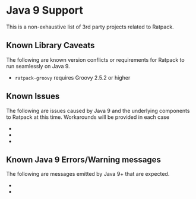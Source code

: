 # Java 9 Support

This is a non-exhaustive list of 3rd party projects related to Ratpack.

## Known Library Caveats

The following are known version conflicts or requirements for Ratpack to run seamlessly on Java 9.

* `ratpack-groovy` requires Groovy 2.5.2 or higher

## Known Issues

The following are issues caused by Java 9 and the underlying components to Ratpack at this time. Workarounds will be provided in each case

* 
* 
* 

## Known Java 9 Errors/Warning messages

The following are messages emitted by Java 9+ that are expected.

* 
* 
 
